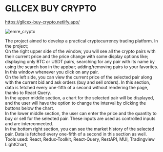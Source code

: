 # GLLCEX BUY CRYPTO
https://gllcex-buy-crypto.netlify.app/

![emre_crypto](https://github.com/emregllce/gllcex-buy-crypto/assets/93918344/5c48b068-b7c6-4b7a-b53d-7c1c198de394)

The project aimed to develop a practical cryptocurrency trading platform. In the project;   
	On the right upper side of the window, you will see all the crypto pairs with their current price and the price change with some display options like; displaying only BTC or USDT pairs, searching for any pair with its name by using the search box in the appbar; adding/removing pairs to your favorites. In this window whenever you click on any pair.   
	On the left side, you can view the current price of the selected pair along with the current bid and ask orders (buy and sell orders). In this section, data is fetched every one-fifth of a second without rendering the       page, thanks to React Query.   
	In the upper middle section, a chart for the selected pair will be displayed, and the user will have the option to change the interval by clicking the buttons below the chart.    
	In the lower middle section, the user can enter the price and the quantity to buy or sell for the selected pair. These inputs are used as controlled inputs and are interconnected.     
	In the bottom right section, you can see the market history of the selected pair. Data is fetched every one-fifth of a second in this section as well.
	Tools used: React, Redux-Toolkit, React-Query, RestAPI, MUI, Tradingview LightChart, 


